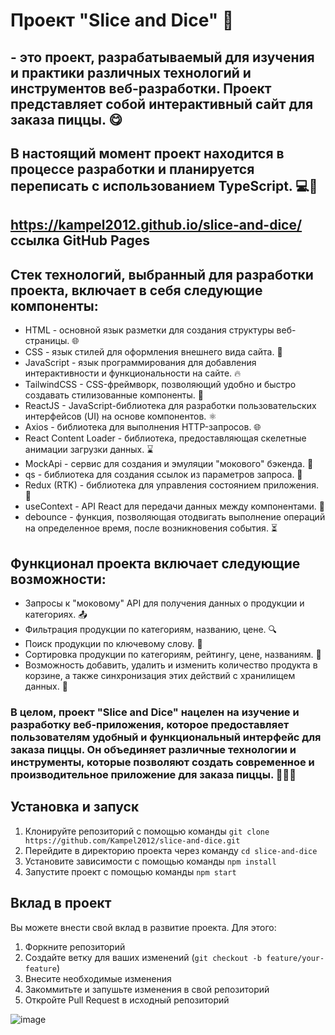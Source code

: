 

# Проект "Slice and Dice" 🍕
## - это проект, разрабатываемый для изучения и практики различных технологий и инструментов веб-разработки. Проект представляет собой интерактивный сайт для заказа пиццы. 😋

## В настоящий момент проект находится в процессе разработки и планируется переписать с использованием TypeScript. 💻🚀
## https://kampel2012.github.io/slice-and-dice/ ссылка GitHub Pages

## Стек технологий, выбранный для разработки проекта, включает в себя следующие компоненты:

- HTML - основной язык разметки для создания структуры веб-страницы. 🌐
- CSS - язык стилей для оформления внешнего вида сайта. 💅
- JavaScript - язык программирования для добавления интерактивности и функциональности на сайте. 🔥
- TailwindCSS - CSS-фреймворк, позволяющий удобно и быстро создавать стилизованные компоненты. 🎨
- ReactJS - JavaScript-библиотека для разработки пользовательских интерфейсов (UI) на основе компонентов. ⚛️
- Axios - библиотека для выполнения HTTP-запросов. 🌐
- React Content Loader - библиотека, предоставляющая скелетные анимации загрузки данных. ⌛️
- MockApi - сервис для создания и эмуляции "мокового" бэкенда. 🧪
- qs - библиотека для создания ссылок из параметров запроса. 🔗
- Redux (RTK) - библиотека для управления состоянием приложения. 🔄
- useContext - API React для передачи данных между компонентами. 🔄
- debounce - функция, позволяющая отодвигать выполнение операций на определенное время, после возникновения события. ⏳

## Функционал проекта включает следующие возможности:

- Запросы к "моковому" API для получения данных о продукции и категориях. 📤
- Фильтрация продукции по категориям, названию, цене. 🔍
- Поиск продукции по ключевому слову. 🔎
- Сортировка продукции по категориям, рейтингу, цене, названиям. 🔢
- Возможность добавить, удалить и изменить количество продукта в корзине, а также синхронизация этих действий с хранилищем данных. 🧺

### В целом, проект "Slice and Dice" нацелен на изучение и разработку веб-приложения, которое предоставляет пользователям удобный и функциональный интерфейс для заказа пиццы. Он объединяет различные технологии и инструменты, которые позволяют создать современное и производительное приложение для заказа пиццы. 🚀🍕😊

## Установка и запуск
1. Клонируйте репозиторий с помощью команды `git clone https://github.com/Kampel2012/slice-and-dice.git`
2. Перейдите в директорию проекта через команду `cd slice-and-dice`
3. Установите зависимости с помощью команды `npm install`
4. Запустите проект с помощью команды `npm start`

## Вклад в проект
Вы можете внести свой вклад в развитие проекта. Для этого:
1. Форкните репозиторий
2. Создайте ветку для ваших изменений (`git checkout -b feature/your-feature`)
3. Внесите необходимые изменения
4. Закоммитьте и запушьте изменения в свой репозиторий
5. Откройте Pull Request в исходный репозиторий

![image](https://github.com/Kampel2012/slice-and-dice/assets/117913798/19d3c4da-82c8-472c-9f87-02cfdae54745)
